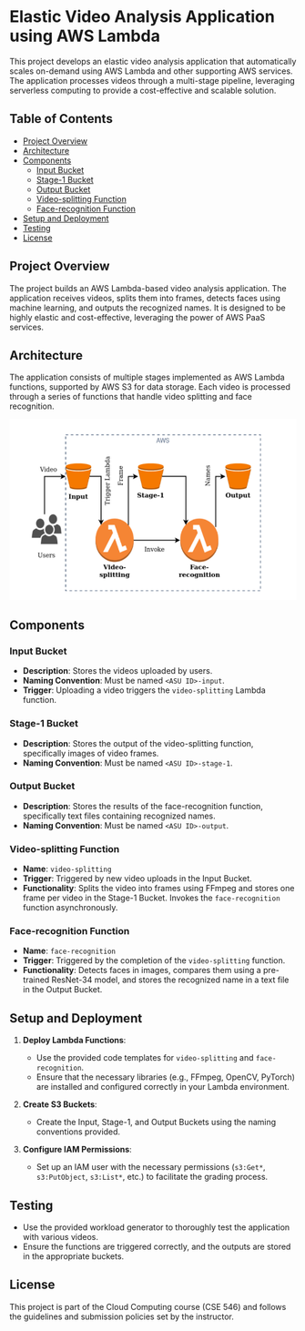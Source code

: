 # Elastic Video Analysis Application using AWS Lambda

This project develops an elastic video analysis application that automatically scales on-demand using AWS Lambda and other supporting AWS services. The application processes videos through a multi-stage pipeline, leveraging serverless computing to provide a cost-effective and scalable solution.

## Table of Contents
- [Project Overview](#project-overview)
- [Architecture](#architecture)
- [Components](#components)
  - [Input Bucket](#input-bucket)
  - [Stage-1 Bucket](#stage-1-bucket)
  - [Output Bucket](#output-bucket)
  - [Video-splitting Function](#video-splitting-function)
  - [Face-recognition Function](#face-recognition-function)
- [Setup and Deployment](#setup-and-deployment)
- [Testing](#testing)
- [License](#license)

## Project Overview
The project builds an AWS Lambda-based video analysis application. The application receives videos, splits them into frames, detects faces using machine learning, and outputs the recognized names. It is designed to be highly elastic and cost-effective, leveraging the power of AWS PaaS services.

## Architecture
The application consists of multiple stages implemented as AWS Lambda functions, supported by AWS S3 for data storage. Each video is processed through a series of functions that handle video splitting and face recognition.

![Architecture Diagram](image/diag.png)

## Components

### Input Bucket
- **Description**: Stores the videos uploaded by users.
- **Naming Convention**: Must be named `<ASU ID>-input`.
- **Trigger**: Uploading a video triggers the `video-splitting` Lambda function.

### Stage-1 Bucket
- **Description**: Stores the output of the video-splitting function, specifically images of video frames.
- **Naming Convention**: Must be named `<ASU ID>-stage-1`.

### Output Bucket
- **Description**: Stores the results of the face-recognition function, specifically text files containing recognized names.
- **Naming Convention**: Must be named `<ASU ID>-output`.

### Video-splitting Function
- **Name**: `video-splitting`
- **Trigger**: Triggered by new video uploads in the Input Bucket.
- **Functionality**: Splits the video into frames using FFmpeg and stores one frame per video in the Stage-1 Bucket. Invokes the `face-recognition` function asynchronously.

### Face-recognition Function
- **Name**: `face-recognition`
- **Trigger**: Triggered by the completion of the `video-splitting` function.
- **Functionality**: Detects faces in images, compares them using a pre-trained ResNet-34 model, and stores the recognized name in a text file in the Output Bucket.

## Setup and Deployment
1. **Deploy Lambda Functions**:
   - Use the provided code templates for `video-splitting` and `face-recognition`.
   - Ensure that the necessary libraries (e.g., FFmpeg, OpenCV, PyTorch) are installed and configured correctly in your Lambda environment.

2. **Create S3 Buckets**:
   - Create the Input, Stage-1, and Output Buckets using the naming conventions provided.

3. **Configure IAM Permissions**:
   - Set up an IAM user with the necessary permissions (`s3:Get*`, `s3:PutObject`, `s3:List*`, etc.) to facilitate the grading process.

## Testing
- Use the provided workload generator to thoroughly test the application with various videos.
- Ensure the functions are triggered correctly, and the outputs are stored in the appropriate buckets.

## License
This project is part of the Cloud Computing course (CSE 546) and follows the guidelines and submission policies set by the instructor.
